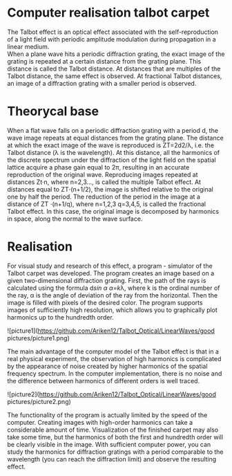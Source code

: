 # Computer realisation talbot carpet

The Talbot effect is an optical effect associated with the self-reproduction of a light field with periodic amplitude modulation during propagation in a linear medium.  
When a plane wave hits a periodic diffraction grating, the exact image of the grating is repeated at a certain distance from the grating plane. 
This distance is called the Talbot distance.  At distances that are multiples of the Talbot distance, the same effect is observed. 
At fractional Talbot distances, an image of a diffraction grating with a smaller period is observed.

# Theorycal base

When a flat wave falls on a periodic diffraction grating with a period d, the wave image repeats at equal distances from the grating plane. 
The distance at which the exact image of the wave is reproduced is ZT=2d2/λ, i.e. the Talbot distance (λ is the wavelength). 
At this distance, all the harmonics of the discrete spectrum under the diffraction of the light field on the spatial lattice acquire a phase gain equal to 2π, 
resulting in an accurate reproduction of the original wave. Reproducing images repeated at distances Zt·n, where n=2,3..., is called the multiple Talbot effect. 
At distances equal to ZT⋅(n+1/2), the image is shifted relative to the original one by half the period. The reduction of the period in the image at a distance of ZT ⋅(n+1/q), 
where n=1,2,3 q=3,4,5, is called the fractional Talbot effect. In this case, the original image is decomposed by harmonics in space, along the normal to the wave surface.

# Realisation

For visual study and research of this effect, a program - simulator of the Talbot carpet was developed.
The program creates an image based on a given two-dimensional diffraction grating. 
First, the path of the rays is calculated using the formula d*sin α α=k*λ, where k is the ordinal number of the ray, 
α is the angle of deviation of the ray from the horizontal. Then the image is filled with pixels of the desired color. 
The program supports images of sufficiently high resolution, which allows you to graphically plot harmonics up to the hundredth order.

![picture1](https://github.com/Ariken12/Talbot_Optical/LinearWaves/good pictures/picture1.png)

The main advantage of the computer model of the Talbot effect is that in a real physical experiment, 
the observation of high harmonics is complicated by the appearance of noise created by higher harmonics of the spatial frequency spectrum. 
In the computer implementation, there is no noise and the difference between harmonics of different orders is well traced.

![picture2](https://github.com/Ariken12/Talbot_Optical/LinearWaves/good pictures/picture2.png)

The functionality of the program is actually limited by the speed of the computer. Creating images with high-order harmonics can take a considerable amount of time. 
Visualization of the finished carpet may also take some time, but the harmonics of both the first and hundredth order will be clearly visible in the image.
With sufficient computer power, you can study the harmonics for diffraction gratings with a period comparable to the wavelength 
(you can reach the diffraction limit) and observe the resulting effect.

